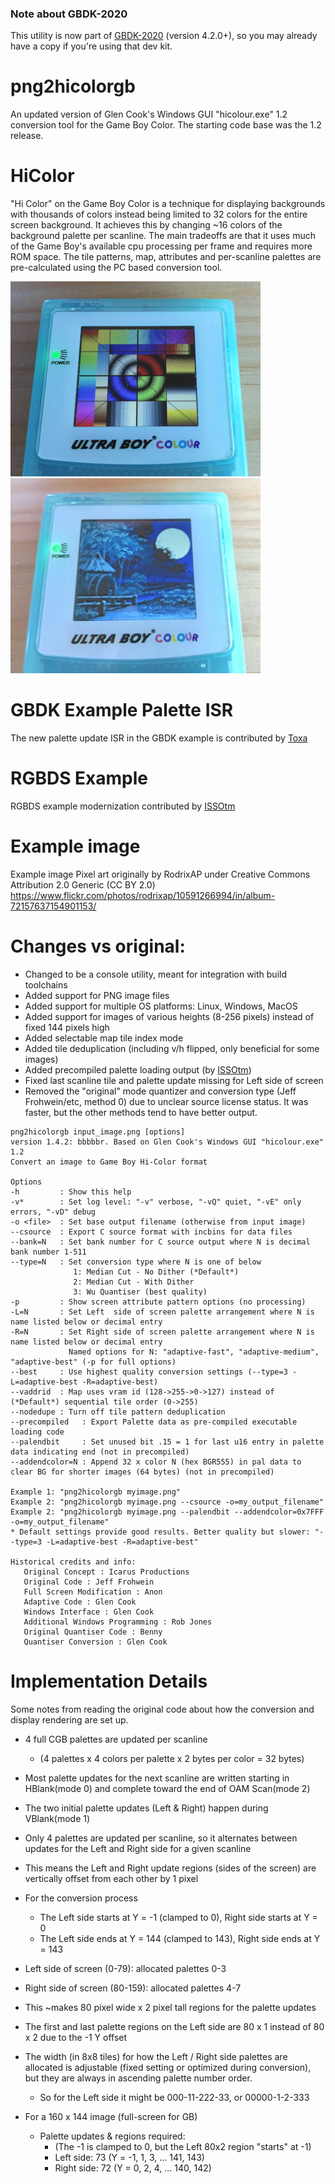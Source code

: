 ### Note about GBDK-2020
This utility is now part of [GBDK-2020](https://github.com/gbdk-2020/gbdk-2020) (version 4.2.0+), so you may already have a copy if you're using that dev kit.

# png2hicolorgb
An updated version of Glen Cook's Windows GUI "hicolour.exe" 1.2 conversion tool for the Game Boy Color. The starting code base was the 1.2 release.

# HiColor 
"Hi Color" on the Game Boy Color is a technique for displaying backgrounds with thousands of colors instead being limited to 32 colors for the entire screen background. It achieves this by changing ~16 colors of the background palette per scanline. The main tradeoffs are that it uses much of the Game Boy's available cpu processing per frame and requires more ROM space. The tile patterns, map, attributes and per-scanline palettes are pre-calculated using the PC based conversion tool.

![Hi Color example image on a Game Boy Color](/info/gbc_hicolor_test_pattern.jpg)
![Hi Color test pattern on a Game Boy Color](/info/gbc_hicolor_example_image.jpg)

# GBDK Example Palette ISR
The new palette update ISR in the GBDK example is contributed by [Toxa](https://github.com/untoxa)

# RGBDS Example
RGBDS example modernization contributed by [ISSOtm](https://github.com/ISSOtm)

# Example image
Example image Pixel art originally by RodrixAP under Creative Commons Attribution 2.0 Generic (CC BY 2.0)
https://www.flickr.com/photos/rodrixap/10591266994/in/album-72157637154901153/


# Changes vs original:
- Changed to be a console utility, meant for integration with build toolchains
- Added support for PNG image files
- Added support for multiple OS platforms: Linux, Windows, MacOS
- Added support for images of various heights (8-256 pixels) instead of fixed 144 pixels high
- Added selectable map tile index mode
- Added tile deduplication (including v/h flipped, only beneficial for some images)
- Added precompiled palette loading output (by [ISSOtm](https://github.com/ISSOtm))
- Fixed last scanline tile and palette update missing for Left side of screen
- Removed the "original" mode quantizer and conversion type (Jeff Frohwein/etc, method 0) due to unclear source license status. It was faster, but the other methods tend to have better output.

```
png2hicolorgb input_image.png [options]
version 1.4.2: bbbbbr. Based on Glen Cook's Windows GUI "hicolour.exe" 1.2
Convert an image to Game Boy Hi-Color format

Options
-h         : Show this help
-v*        : Set log level: "-v" verbose, "-vQ" quiet, "-vE" only errors, "-vD" debug
-o <file>  : Set base output filename (otherwise from input image)
--csource  : Export C source format with incbins for data files
--bank=N   : Set bank number for C source output where N is decimal bank number 1-511
--type=N   : Set conversion type where N is one of below 
              1: Median Cut - No Dither (*Default*)
              2: Median Cut - With Dither
              3: Wu Quantiser (best quality)
-p         : Show screen attribute pattern options (no processing)
-L=N       : Set Left  side of screen palette arrangement where N is name listed below or decimal entry
-R=N       : Set Right side of screen palette arrangement where N is name listed below or decimal entry
             Named options for N: "adaptive-fast", "adaptive-medium", "adaptive-best" (-p for full options) 
--best     : Use highest quality conversion settings (--type=3 -L=adaptive-best -R=adaptive-best)
--vaddrid  : Map uses vram id (128->255->0->127) instead of (*Default*) sequential tile order (0->255)
--nodedupe : Turn off tile pattern deduplication
--precompiled   : Export Palette data as pre-compiled executable loading code
--palendbit     : Set unused bit .15 = 1 for last u16 entry in palette data indicating end (not in precompiled)
--addendcolor=N : Append 32 x color N (hex BGR555) in pal data to clear BG for shorter images (64 bytes) (not in precompiled)

Example 1: "png2hicolorgb myimage.png"
Example 2: "png2hicolorgb myimage.png --csource -o=my_output_filename"
Example 2: "png2hicolorgb myimage.png --palendbit --addendcolor=0x7FFF -o=my_output_filename"
* Default settings provide good results. Better quality but slower: "--type=3 -L=adaptive-best -R=adaptive-best"

Historical credits and info:
   Original Concept : Icarus Productions
   Original Code : Jeff Frohwein
   Full Screen Modification : Anon
   Adaptive Code : Glen Cook
   Windows Interface : Glen Cook
   Additional Windows Programming : Rob Jones
   Original Quantiser Code : Benny
   Quantiser Conversion : Glen Cook
```

# Implementation Details
Some notes from reading the original code about how the conversion and display rendering are set up.

- 4 full CGB palettes are updated per scanline
  - (4 palettes x 4 colors per palette x 2 bytes per color = 32 bytes)
- Most palette updates for the next scanline are written starting in HBlank(mode 0) and complete toward the end of OAM Scan(mode 2)
- The two initial palette updates (Left & Right) happen during VBlank(mode 1)

- Only 4 palettes are updated per scanline, so it alternates between updates for the Left and Right side for a given scanline
- This means the Left and Right update regions (sides of the screen) are vertically offset from each other by 1 pixel
- For the conversion process
  - The Left side starts at Y = -1 (clamped to 0), Right side starts at Y = 0
  - The Left side ends at Y = 144 (clamped to 143), Right side ends at Y = 143

- Left side of screen (0-79): allocated palettes 0-3
- Right side of screen (80-159): allocated palettes 4-7
- This ~makes 80 pixel wide x 2 pixel tall regions for the palette updates
- The first and last palette regions on the Left side are 80 x 1 instead of 80 x 2 due to the -1 Y offset
- The width (in 8x8 tiles) for how the Left / Right side palettes are allocated is adjustable (fixed setting or optimized during conversion), but they are always in ascending palette number order.
  - So for the Left side it might be 000-11-222-33, or 00000-1-2-333

- For a 160 x 144 image (full-screen for GB)
  - Palette updates & regions required:
    - (The -1 is clamped to 0, but the Left 80x2 region "starts" at -1)
    - Left side:  73 (Y = -1, 1, 3, ... 141, 143)
    - Right side: 72 (Y =  0, 2, 4, ... 140, 142)

